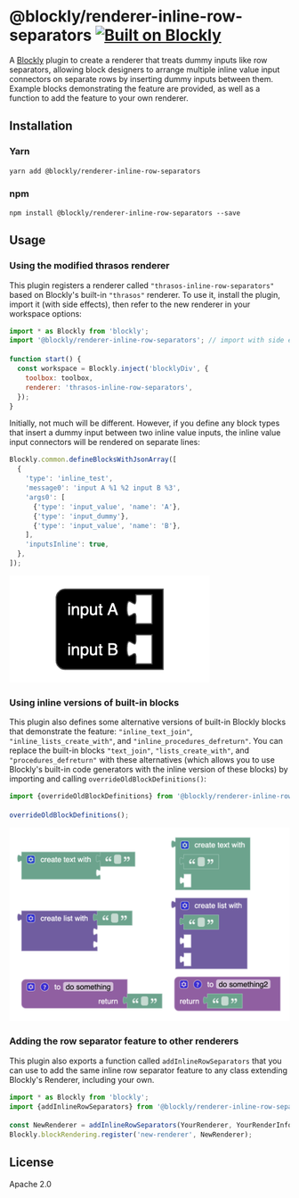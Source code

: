 # @blockly/renderer-inline-row-separators [![Built on Blockly](https://tinyurl.com/built-on-blockly)](https://github.com/google/blockly)

A [Blockly](https://www.npmjs.com/package/blockly) plugin to create a renderer that treats dummy inputs like row separators, allowing block designers to arrange multiple inline value input connectors on separate rows by inserting dummy inputs between them. Example blocks demonstrating the feature are provided, as well as a function to add the feature to your own renderer.

## Installation

### Yarn
```
yarn add @blockly/renderer-inline-row-separators
```

### npm
```
npm install @blockly/renderer-inline-row-separators --save
```

## Usage

### Using the modified thrasos renderer

This plugin registers a renderer called `"thrasos-inline-row-separators"` based on Blockly's built-in `"thrasos"` renderer. To use it, install the plugin, import it (with side effects), then refer to the new renderer in your workspace options:

```js
import * as Blockly from 'blockly';
import '@blockly/renderer-inline-row-separators'; // import with side effects.

function start() {
  const workspace = Blockly.inject('blocklyDiv', {
    toolbox: toolbox,
    renderer: 'thrasos-inline-row-separators',
  });
}
```

Initially, not much will be different. However, if you define any block types that insert a dummy input between two inline value inputs, the inline value input connectors will be rendered on separate lines:

```js
Blockly.common.defineBlocksWithJsonArray([
  {
    'type': 'inline_test',
    'message0': 'input A %1 %2 input B %3',
    'args0': [
      {'type': 'input_value', 'name': 'A'},
      {'type': 'input_dummy'},
      {'type': 'input_value', 'name': 'B'},
    ],
    'inputsInline': true,
  },
]);
```

![A Blockly block demonstrating inline value input connectors on separate rows.](readme-media/inline_row_example_screenshot.png)

### Using inline versions of built-in blocks

This plugin also defines some alternative versions of built-in Blockly blocks that demonstrate the feature: `"inline_text_join"`, `"inline_lists_create_with"`, and `"inline_procedures_defreturn"`. You can replace the built-in blocks `"text_join"`, `"lists_create_with"`, and `"procedures_defreturn"` with these alternatives (which allows you to use Blockly's built-in code generators with the inline version of these blocks) by importing and calling `overrideOldBlockDefinitions()`:

```js
import {overrideOldBlockDefinitions} from '@blockly/renderer-inline-row-separators';

overrideOldBlockDefinitions();
```

![A Blockly workspace showing blocks with inline value input connectors on separate rows.](readme-media/inline_row_separators_screenshot.png)

### Adding the row separator feature to other renderers

This plugin also exports a function called `addInlineRowSeparators` that you can use to add the same inline row separator feature to any class extending Blockly's Renderer, including your own. 

```js
import * as Blockly from 'blockly';
import {addInlineRowSeparators} from '@blockly/renderer-inline-row-separators';

const NewRenderer = addInlineRowSeparators(YourRenderer, YourRenderInfo);
Blockly.blockRendering.register('new-renderer', NewRenderer);
```

## License

Apache 2.0
